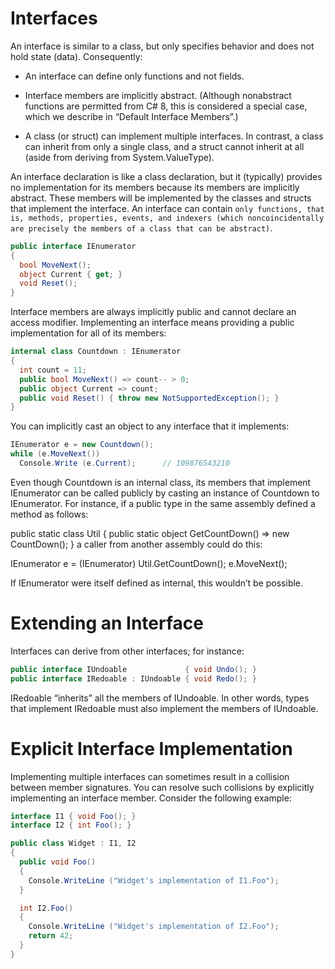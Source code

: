 # Interfaces
An interface is similar to a class, but only specifies behavior and does not hold state (data). Consequently:

- An interface can define only functions and not fields.

- Interface members are implicitly abstract. (Although nonabstract functions are permitted from C# 8, this is considered a special case, which we describe in “Default Interface Members”.)

- A class (or struct) can implement multiple interfaces. In contrast, a class can inherit from only a single class, and a struct cannot inherit at all (aside from deriving from System.ValueType).

An interface declaration is like a class declaration, but it (typically) provides no implementation for its members because its members are implicitly abstract. These members will be implemented by the classes and structs that implement the interface. An interface can contain `only functions, that is, methods, properties, events, and indexers (which noncoincidentally are precisely the members of a class that can be abstract)`.

```c#
public interface IEnumerator
{
  bool MoveNext();
  object Current { get; }
  void Reset();
}
```
Interface members are always implicitly public and cannot declare an access modifier. Implementing an interface means providing a public implementation for all of its members:
```c#
internal class Countdown : IEnumerator
{
  int count = 11;
  public bool MoveNext() => count-- > 0;
  public object Current => count;
  public void Reset() { throw new NotSupportedException(); }
}
```
You can implicitly cast an object to any interface that it implements:
```c#
IEnumerator e = new Countdown();
while (e.MoveNext())
  Console.Write (e.Current);      // 109876543210

```
Even though Countdown is an internal class, its members that implement IEnumerator can be called publicly by casting an instance of Countdown to IEnumerator. For instance, if a public type in the same assembly defined a method as follows:

public static class Util
{
  public static object GetCountDown() => new CountDown();
}
a caller from another assembly could do this:

IEnumerator e = (IEnumerator) Util.GetCountDown();
e.MoveNext();

If IEnumerator were itself defined as internal, this wouldn’t be possible.

# Extending an Interface
Interfaces can derive from other interfaces; for instance:
```c#
public interface IUndoable             { void Undo(); }
public interface IRedoable : IUndoable { void Redo(); }
```
IRedoable “inherits” all the members of IUndoable. In other words, types that implement IRedoable must also implement the members of IUndoable.

# Explicit Interface Implementation

Implementing multiple interfaces can sometimes result in a collision between member signatures. You can resolve such collisions by explicitly implementing an interface member. Consider the following example:
```c#
interface I1 { void Foo(); }
interface I2 { int Foo(); }

public class Widget : I1, I2
{
  public void Foo()
  {
    Console.WriteLine ("Widget's implementation of I1.Foo");
  }

  int I2.Foo()
  {
    Console.WriteLine ("Widget's implementation of I2.Foo");
    return 42;
  }
}
```
